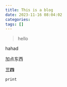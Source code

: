 ```yaml
---
title: This is a blog
date: 2023-11-16 08:04:02
categories: 
tags: []
---
```

> hello


hahad

加点东西

**三四**

```
print
```
